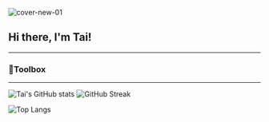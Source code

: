 ![cover-new-01](https://user-images.githubusercontent.com/6510765/196070012-90801a60-b742-4d7d-b4e7-81e28f889161.jpg)

## Hi there, I'm Tai!
---
### 🧰Toolbox
---
![Tai's GitHub stats](https://github-readme-stats.vercel.app/api?username=taicoding&count_private=true&show_icons=true&theme=jolly&hide_border=true)
![GitHub Streak](https://github-readme-streak-stats.herokuapp.com?user=taicoding&theme=jolly&hide_border=true)

![Top Langs](https://github-readme-stats.vercel.app/api/top-langs/?username=taicoding&layout=compact&count_private=true&theme=jolly&hide_border=true)
